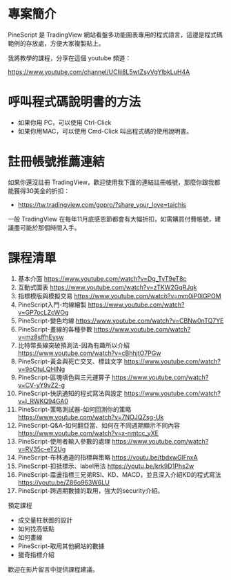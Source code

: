 # 專案簡介

PineScript 是 TradingView 網站看盤多功能圖表專用的程式語言，這邊是程式碼範例的存放處，方便大家複製貼上。

我將教學的課程，分享在這個 youtube 頻道：

https://www.youtube.com/channel/UCIii8L5wtZsyVgYlbkLuH4A

# 呼叫程式碼說明書的方法

* 如果你用 PC，可以使用 Ctrl-Click
* 如果你用MAC，可以使用 Cmd-Click
叫出程式碼的使用說明書。

# 註冊帳號推薦連結

如果你還沒註冊 TradingView，歡迎使用我下面的連結註冊帳號，那麼你跟我都能獲得30美金的折扣：

* https://tw.tradingview.com/gopro/?share_your_love=taichis

一般 TradingView 在每年11月底感恩節都會有大幅折扣，如需購買付費帳號，建議盡可能於那個時間入手。

# 課程清單

1. 基本介面  https://www.youtube.com/watch?v=Dg_TyT9eT8c
2. 互動式圖表 https://www.youtube.com/watch?v=zTKW2GqRJqk
3. 指標模版與模擬交易 https://www.youtube.com/watch?v=mm0iP0lGPOM
4. PineScript入門-均線繪製 https://www.youtube.com/watch?v=GP7ocLZcWOg
5. PineScript-變色均線 https://www.youtube.com/watch?v=CBNw0nTQ7YE
6. PineScript-畫線的各種參數 https://www.youtube.com/watch?v=mz8sffhEysw
7. 比特幣長線突破預測法-因為有趣所以介紹 https://www.youtube.com/watch?v=cBhhjtO7PGw
8. PineScript-黃金與死亡交叉、標註文字  https://www.youtube.com/watch?v=9oOtuLQHlNg
9. PineScript-區塊填色與三元運算子  https://www.youtube.com/watch?v=CV-yY9vZ2-g
10. PineScript-快訊通知的程式寫法與設定  https://www.youtube.com/watch?v=I_RWKQ94GA0
11. PineScript-策略測試器-如何回測你的策略 https://www.youtube.com/watch?v=7NOJQZsg-Uk
12. PineScript-Q&A-如何翻亞當、如何在不同週期顯示不同內容  https://www.youtube.com/watch?v=x-nmtcc_yXE
13. PineScript-使用者輸入參數的處理 https://www.youtube.com/watch?v=RV35c-eT2Ug
14. PineScript-布林通道的指標與策略 https://youtu.be/tbdxwGlFnxA
15. PineScript-扣抵標示、label用法 https://youtu.be/krk9D1Phs2w
16. PineScript-震盪指標三兄弟RSI、KD、MACD，並且深入介紹KD的程式寫法 https://youtu.be/Z86o963W6LU
17. PineScript-跨週期數據的取用，強大的security介紹。 


預定課程

* 成交量柱狀圖的設計
* 如何找高低點
* 如何畫線
* PineScript-取用其他網站的數據
* 獵奇指標介紹

歡迎在影片留言中提供課程建議。





